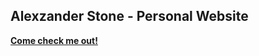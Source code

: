 ## Alexzander Stone - Personal Website

**[Come check me out!](https://alexzander-stone.pages.dev/)**